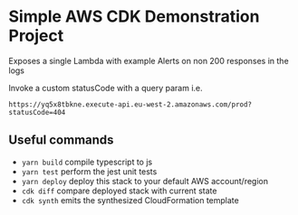# Simple AWS CDK Demonstration Project

Exposes a single Lambda with example Alerts on non 200 responses in the logs

Invoke a custom statusCode with a query param i.e.

```shell
https://yq5x8tbkne.execute-api.eu-west-2.amazonaws.com/prod?statusCode=404
```

## Useful commands

 * `yarn build`   compile typescript to js
 * `yarn test`    perform the jest unit tests
 * `yarn deploy`      deploy this stack to your default AWS account/region
 * `cdk diff`        compare deployed stack with current state
 * `cdk synth`       emits the synthesized CloudFormation template
